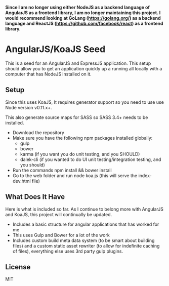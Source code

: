 **Since I am no longer using either NodeJS as a backend language of AngularJS as a frontend library, I am no longer maintaining this project.  I would recommend looking at GoLang (https://golang.org/) as a backend language and ReactJS (https://github.com/facebook/react) as a frontend library.**

# AngularJS/KoaJS Seed #

This is a seed for an AngularJS and ExpressJS application.  This setup should allow you to get an application quickly up a running all locally with a computer that has NodeJS installed on it.

## Setup ##

Since this uses KoaJS, It requires generator support so you need to use use Node version v0.11.x+.

This also generate source maps for SASS so SASS 3.4+ needs to be installed.

* Download the repository
* Make sure you have the following npm packages installed globally:
  * gulp
  * bower
  * karma (if you want you do unit testing, and you SHOULD)
  * dalek-cli (if you wanted to do UI unit testing/integration testing, and you should)
* Run the commands npm install && bower install
* Go to the web folder and run node koa.js (this will serve the index-dev.html file)

## What Does It Have ##

Here is what is included so far.  As I continue to belong more with AngularJS and KoaJS, this project will continually be updated.

* Includes a basic structure for angular applications that has worked for me
* This uses Gulp and Bower for a lot of the work
* Includes custom build meta data system (to be smart about building files) and a custom static asset rewriter (to allow for indefinite caching of files), everything else uses 3rd party gulp plugins.
## License ##

MIT
